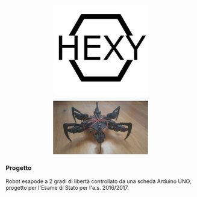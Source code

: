 <p align="center">
<img src="docs/Hexylogo.jpg" alt="Hexy logo" height="50%" width="50%"/>
</p>


<p align="center">
<img src="docs/Hexy.jpeg" alt="Hexy robot" height="50%" width="50%"/>
</p>

### Progetto
Robot esapode a 2 gradi di libertà controllato da una scheda Arduino UNO, progetto per l'Esame di Stato per l'a.s. 2016/2017.
